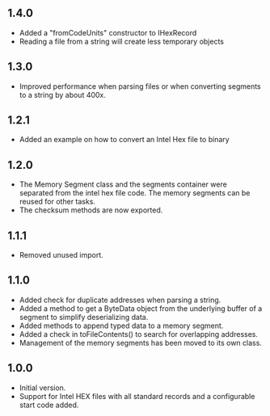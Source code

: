 ## 1.4.0

- Added a "fromCodeUnits" constructor to IHexRecord
- Reading a file from a string will create less temporary objects

## 1.3.0

- Improved performance when parsing files or when converting segments to a string by about 400x.

## 1.2.1

- Added an example on how to convert an Intel Hex file to binary

## 1.2.0

- The Memory Segment class and the segments container were separated from the intel hex file code.
  The memory segments can be reused for other tasks.
- The checksum methods are now exported.

## 1.1.1

- Removed unused import.

## 1.1.0

- Added check for duplicate addresses when parsing a string.
- Added a method to get a ByteData object from the underlying buffer of a segment to simplify deserializing data.
- Added methods to append typed data to a memory segment.
- Added a check in toFileContents() to search for overlapping addresses.
- Management of the memory segments has been moved to its own class.

## 1.0.0

- Initial version.
- Support for Intel HEX files with all standard records and a configurable start code added.
